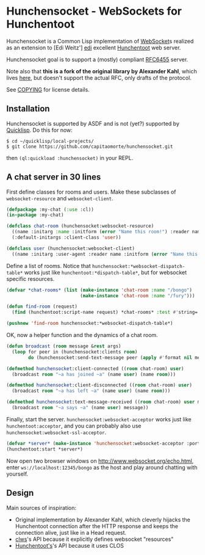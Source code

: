 Hunchensocket - WebSockets for Hunchentoot
==========================================

Hunchensocket is a Common Lisp implementation of [WebSocket]s realized
as an extension to [Edi Weitz'] [edi] excellent [Hunchentoot] web
server.

Hunchensocket goal is to support a (mostly) compliant [RFC6455][RFC6455]
server.

Note also that **this is a fork of the original library by Alexander
Kahl**, which lives [here][kahl], but doesn't support the actual RFC,
only drafts of the protocol.

See [COPYING][copying] for license details.

Installation
------------

Hunchensocket is supported by ASDF and is not (yet?) supported by
[Quicklisp][Quicklisp]. Do this for now:

```
$ cd ~/quicklisp/local-projects/
$ git clone https://github.com/capitaomorte/hunchensocket.git
```

then `(ql:quickload :hunchensocket)` in your REPL.

A chat server in 30 lines
-------------------------

First define classes for rooms and users. Make these subclasses of
`websocket-resource` and `websocket-client`.

```lisp
(defpackage :my-chat (:use :cl))
(in-package :my-chat)

(defclass chat-room (hunchensocket:websocket-resource)
  ((name :initarg :name :initform (error "Name this room!") :reader name))
  (:default-initargs :client-class 'user))

(defclass user (hunchensocket:websocket-client)
  ((name :initarg :user-agent :reader name :initform (error "Name this user!"))))
```

Define a list of rooms. Notice that
`hunchensocket:*websocket-dispatch-table*` works just like
`hunchentoot:*dispatch-table*`, but for websocket specific resources.

```lisp
(defvar *chat-rooms* (list (make-instance 'chat-room :name "/bongo")
                           (make-instance 'chat-room :name "/fury")))

(defun find-room (request)
  (find (hunchentoot:script-name request) *chat-rooms* :test #'string= :key #'name))

(pushnew 'find-room hunchensocket:*websocket-dispatch-table*)
```

OK, now a helper function and the dynamics of a chat room.

```lisp
(defun broadcast (room message &rest args)
  (loop for peer in (hunchensocket:clients room)
        do (hunchensocket:send-text-message peer (apply #'format nil message args))))

(defmethod hunchensocket:client-connected ((room chat-room) user)
  (broadcast room "~a has joined ~a" (name user) (name room)))

(defmethod hunchensocket:client-disconnected ((room chat-room) user)
  (broadcast room "~a has left ~a" (name user) (name room)))

(defmethod hunchensocket:text-message-received ((room chat-room) user message)
  (broadcast room "~a says ~a" (name user) message))  
```

Finally, start the server. `hunchensocket:websocket-acceptor` works
just like `hunchentoot:acceptor`, and you can probably also use
`hunchensocket:websocket-ssl-acceptor`.


```lisp
(defvar *server* (make-instance 'hunchensocket:websocket-acceptor :port 12345))
(hunchentoot:start *server*)
```

Now open two browser windows on http://www.websocket.org/echo.html,
enter `ws://localhost:12345/bongo` as the host and play around chatting with
yourself.

Design
------

Main sources of inspiration:

* Original implementation by Alexander Kahl, which cleverly hijacks
  the Hunchentoot connection after the HTTP response and keeps the
  connection alive, just like in a Head request.
* [clws][clws]'s API because it explicitly defines websocket "resources"
* [Hunchentoot's][Hunchentoot]'s API because it uses CLOS


[WebSocket]: http://en.wikipedia.org/wiki/WebSocket  
[edi]: http://weitz.de/
[kahl]: https://github.com/e-user/hunchensocket
[RFC6455]: https://tools.ietf.org/html/rfc6455
[clws]: https://github.com/3b/clws
[copying]: https://github.com/capitaomorte/hunchensocket/blob/master/COPYING
[Hunchentoot]: http://weitz.de/hunchentoot/
[Quicklisp]: http://www.quicklisp.org/  
